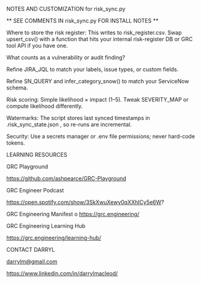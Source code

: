 NOTES AND CUSTOMIZATION for risk_sync.py

** SEE COMMENTS IN risk_sync.py FOR INSTALL NOTES **

Where to store the risk register: This writes to risk_register.csv. Swap upsert_csv() with a function that hits your internal risk-register DB or GRC tool API if you have one.

What counts as a vulnerability or audit finding?

Refine JIRA_JQL to match your labels, issue types, or custom fields.

Refine SN_QUERY and infer_category_snow() to match your ServiceNow schema.

Risk scoring: Simple likelihood × impact (1–5). Tweak SEVERITY_MAP or compute likelihood differently.

Watermarks: The script stores last synced timestamps in .risk_sync_state.json , so re-runs are incremental.

Security: Use a secrets manager or .env file permissions; never hard-code tokens.

LEARNING RESOURCES

GRC Playground

https://github.com/ashpearce/GRC-Playground

GRC Engineer Podcast

https://open.spotify.com/show/3SkXwuXewy0qXXhICy5e6W?

GRC Engineering Manifest
o
https://grc.engineering/

GRC Engineering Learning Hub

https://grc.engineering/learning-hub/

CONTACT DARRYL

darrylm@gmail.com

https://www.linkedin.com/in/darrylmacleod/
